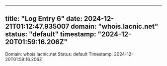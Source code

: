 
---
title: "Log Entry 6"
date: 2024-12-21T01:12:47.935007
domain: "whois.lacnic.net"
status: "default"
timestamp: "2024-12-20T01:59:16.206Z"
---

Domain: whois.lacnic.net
Status: default
Timestamp: 2024-12-20T01:59:16.206Z
